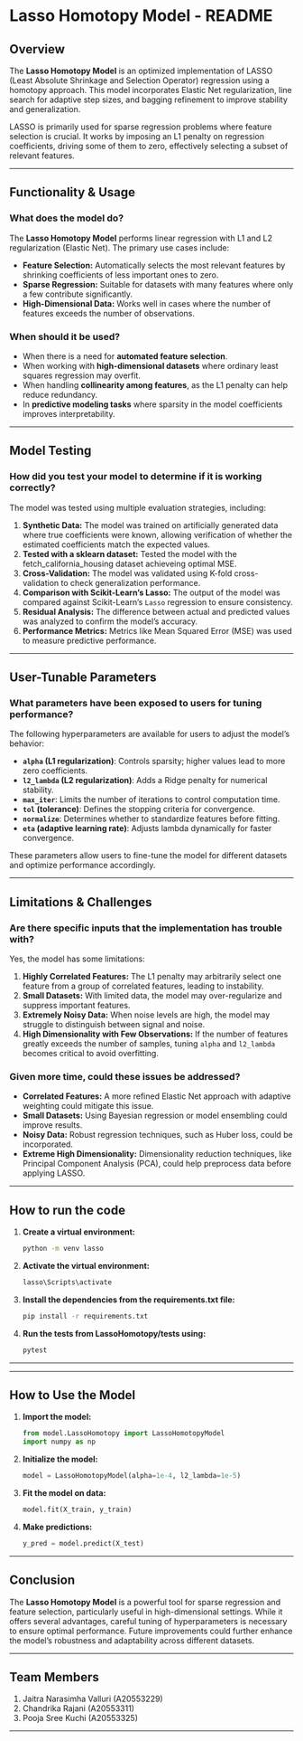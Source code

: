 # Lasso Homotopy Model - README

## Overview
The **Lasso Homotopy Model** is an optimized implementation of LASSO (Least Absolute Shrinkage and Selection Operator) regression using a homotopy approach. This model incorporates Elastic Net regularization, line search for adaptive step sizes, and bagging refinement to improve stability and generalization.

LASSO is primarily used for sparse regression problems where feature selection is crucial. It works by imposing an L1 penalty on regression coefficients, driving some of them to zero, effectively selecting a subset of relevant features.

---

## Functionality & Usage
### What does the model do?
The **Lasso Homotopy Model** performs linear regression with L1 and L2 regularization (Elastic Net). The primary use cases include:
- **Feature Selection:** Automatically selects the most relevant features by shrinking coefficients of less important ones to zero.
- **Sparse Regression:** Suitable for datasets with many features where only a few contribute significantly.
- **High-Dimensional Data:** Works well in cases where the number of features exceeds the number of observations.

### When should it be used?
- When there is a need for **automated feature selection**.
- When working with **high-dimensional datasets** where ordinary least squares regression may overfit.
- When handling **collinearity among features**, as the L1 penalty can help reduce redundancy.
- In **predictive modeling tasks** where sparsity in the model coefficients improves interpretability.

---

## Model Testing
### How did you test your model to determine if it is working correctly?
The model was tested using multiple evaluation strategies, including:
1. **Synthetic Data:** The model was trained on artificially generated data where true coefficients were known, allowing verification of whether the estimated coefficients match the expected values.
2. **Tested with a sklearn dataset:** Tested the model with the fetch_california_housing dataset achieveing optimal MSE.
2. **Cross-Validation:** The model was validated using K-fold cross-validation to check generalization performance.
3. **Comparison with Scikit-Learn’s Lasso:** The output of the model was compared against Scikit-Learn’s `Lasso` regression to ensure consistency.
4. **Residual Analysis:** The difference between actual and predicted values was analyzed to confirm the model’s accuracy.
5. **Performance Metrics:** Metrics like Mean Squared Error (MSE) was used to measure predictive performance.

---

## User-Tunable Parameters
### What parameters have been exposed to users for tuning performance?
The following hyperparameters are available for users to adjust the model’s behavior:
- **`alpha` (L1 regularization)**: Controls sparsity; higher values lead to more zero coefficients.
- **`l2_lambda` (L2 regularization)**: Adds a Ridge penalty for numerical stability.
- **`max_iter`**: Limits the number of iterations to control computation time.
- **`tol` (tolerance)**: Defines the stopping criteria for convergence.
- **`normalize`**: Determines whether to standardize features before fitting.
- **`eta` (adaptive learning rate)**: Adjusts lambda dynamically for faster convergence.

These parameters allow users to fine-tune the model for different datasets and optimize performance accordingly.

---

## Limitations & Challenges
### Are there specific inputs that the implementation has trouble with?
Yes, the model has some limitations:
1. **Highly Correlated Features:** The L1 penalty may arbitrarily select one feature from a group of correlated features, leading to instability.
2. **Small Datasets:** With limited data, the model may over-regularize and suppress important features.
3. **Extremely Noisy Data:** When noise levels are high, the model may struggle to distinguish between signal and noise.
4. **High Dimensionality with Few Observations:** If the number of features greatly exceeds the number of samples, tuning `alpha` and `l2_lambda` becomes critical to avoid overfitting.

### Given more time, could these issues be addressed?
- **Correlated Features:** A more refined Elastic Net approach with adaptive weighting could mitigate this issue.
- **Small Datasets:** Using Bayesian regression or model ensembling could improve results.
- **Noisy Data:** Robust regression techniques, such as Huber loss, could be incorporated.
- **Extreme High Dimensionality:** Dimensionality reduction techniques, like Principal Component Analysis (PCA), could help preprocess data before applying LASSO.


---
## How to run the code
1. **Create a virtual environment:**
   ```cmd
   python -m venv lasso
   ```

2. **Activate the virtual environment:**
   ```cmd
   lasso\Scripts\activate
   ```

3. **Install the dependencies from the requirements.txt file:**
   ```cmd
   pip install -r requirements.txt
   ```

4. **Run the tests from LassoHomotopy/tests using:**
   ```cmd
   pytest
   ```

---
---
## How to Use the Model
1. **Import the model:**
   ```python
   from model.LassoHomotopy import LassoHomotopyModel
   import numpy as np
   ```
2. **Initialize the model:**
   ```python
   model = LassoHomotopyModel(alpha=1e-4, l2_lambda=1e-5)
   ```
3. **Fit the model on data:**
   ```python
   model.fit(X_train, y_train)
   ```
4. **Make predictions:**
   ```python
   y_pred = model.predict(X_test)
   ```
---

## Conclusion
The **Lasso Homotopy Model** is a powerful tool for sparse regression and feature selection, particularly useful in high-dimensional settings. While it offers several advantages, careful tuning of hyperparameters is necessary to ensure optimal performance. Future improvements could further enhance the model’s robustness and adaptability across different datasets.

---
## Team Members
1. Jaitra Narasimha Valluri (A20553229)
2. ⁠Chandrika Rajani (A20553311)
3. ⁠Pooja Sree Kuchi (A20553325)
---
